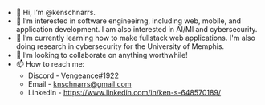 - 👋 Hi, I’m @kenschnarrs.
- 👀 I’m interested in software engineeirng, including web, mobile, and application development. I am also interested in AI/Ml and cybersecurity.
- 🌱 I’m currently learning how to make fullstack web applications. I'm also doing research in cybersecurity for the University of Memphis.
- 💞️ I’m looking to collaborate on anything worthwhile! 
- 📫 How to reach me:
    * Discord - Vengeance#1922
    * Email - knschnarrs@gmail.com
    * LinkedIn - https://www.linkedin.com/in/ken-s-648570189/
    

<!---
kenschnarrs/kenschnarrs is a ✨ special ✨ repository because its `README.md` (this file) appears on your GitHub profile.
You can click the Preview link to take a look at your changes.
--->
